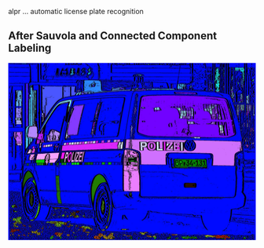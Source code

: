 alpr ... automatic license plate recognition


## After Sauvola and Connected Component Labeling

![car003](img/scwCAR003.jpg)
